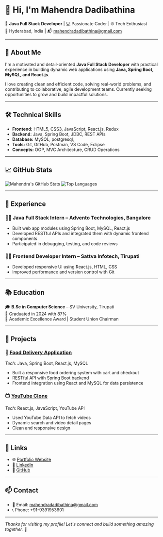   # 👋 Hi, I'm Mahendra Dadibathina

🎯 **Java Full Stack Developer** | 💻 Passionate Coder | 🌐 Tech Enthusiast  
📍 Hyderabad, India | 📬 mahendradadibathina@gmail.com

---

## 🚀 About Me

I'm a motivated and detail-oriented **Java Full Stack Developer** with practical experience in building dynamic web applications using **Java, Spring Boot, MySQL, and React.js**.

I love creating clean and efficient code, solving real-world problems, and contributing to collaborative, agile development teams. Currently seeking opportunities to grow and build impactful solutions.

---

## 🛠️ Technical Skills

- **Frontend:** HTML5, CSS3, JavaScript, React.js, Redux
- **Backend:** Java, Spring Boot, JDBC, REST APIs
- **Database:** MySQL, postgresql, 
- **Tools:** Git, GitHub, Postman, VS Code, Eclipse
- **Concepts:** OOP, MVC Architecture, CRUD Operations

---

## 📈 GitHub Stats

![Mahendra's GitHub Stats](https://github-readme-stats.vercel.app/api?username=mahii2004&show_icons=true&theme=tokyonight)
![Top Languages](https://github-readme-stats.vercel.app/api/top-langs/?username=mahii2004&layout=compact&theme=tokyonight)

---

## 💼 Experience

### 👨‍💻 Java Full Stack Intern – Advento Technologies, Bangalore  
- Built web app modules using Spring Boot, MySQL, React.js  
- Developed RESTful APIs and integrated them with dynamic frontend components  
- Participated in debugging, testing, and code reviews  

### 👨‍🎨 Frontend Developer Intern – Sattva Infotech, Tirupati  
- Developed responsive UI using React.js, HTML, CSS  
- Improved performance and version control with Git  

---

## 📚 Education

🎓 **B.Sc in Computer Science** – SV University, Tirupati  
📅 Graduated in 2024 with 87%  
🏅 Academic Excellence Award | Student Union Chairman

---

## 🌟 Projects

### 🍔 [Food Delivery Application](https://mahi-food.netlify.app/)  
*Tech:* Java, Spring Boot, React.js, MySQL  
- Built a responsive food ordering system with cart and checkout  
- RESTful API with Spring Boot backend  
- Frontend integration using React and MySQL for data persistence

### 📺 [YouTube Clone](https://mahi-youtube.netlify.app/)  
*Tech:* React.js, JavaScript, YouTube API  
- Used YouTube Data API to fetch videos  
- Dynamic search and video detail pages  
- Clean and responsive design

---

## 🔗 Links

- 🌐 [Portfolio Website](https://mahi-reddy.netlify.app/)
- 💼 [LinkedIn](https://linkedin.com/in/mahendra-dadibathina-0417751b1)
- 📁 [GitHub](https://github.com/mahii2004)

---

## 📫 Contact

- 📧 Email: mahendradadibathina@gmail.com  
- 📞 Phone: +91-9391953601

---

_Thanks for visiting my profile! Let's connect and build something amazing together._ 🚀

